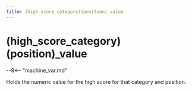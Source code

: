 ```yaml
---
title: (high_score_category)(position)_value
---
```


# (high_score_category)(position)\_value


--8<-- "machine_var.md"

Holds the numeric value for the high score for that category and
position.
